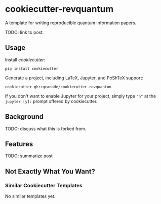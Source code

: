 # cookiecutter-revquantum

A template for writing reproducible quantum information papers.

TODO: link to post.

## Usage

Install *cookiecutter*:

    pip install cookiecutter

Generate a project, including LaTeX, Jupyter, and PoShTeX support:

    cookiecutter gh:cgranade/cookiecutter-revquantum

If you don't want to enable Jupyter for your project, simply type ``"n"`` at the ``jupyter [y]:`` prompt offered by cookiecutter.

## Background

TODO: discuss what this is forked from.

## Features

TODO: summarize post

## Not Exactly What You Want?

### Similar Cookiecutter Templates

No similar templates yet.

